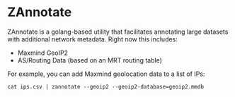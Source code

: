 ZAnnotate
=========

ZAnnotate is a golang-based utility that facilitates annotating large datasets
with additional network metadata. Right now this includes:

 * Maxmind GeoIP2
 * AS/Routing Data (based on an MRT routing table)

For example, you can add Maxmind geolocation data to a list of IPs:

	cat ips.csv | zannotate --geoip2 --geoip2-database=geoip2.mmdb
